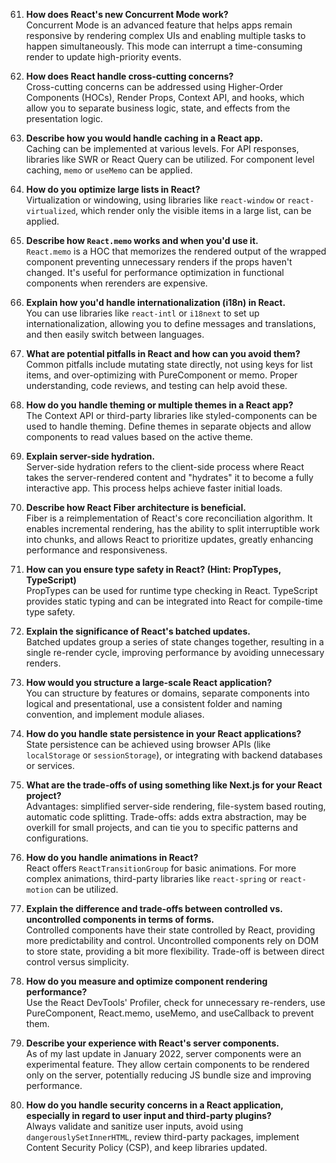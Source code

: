 61. **How does React's new Concurrent Mode work?**  
Concurrent Mode is an advanced feature that helps apps remain responsive by rendering complex UIs and enabling multiple tasks to happen simultaneously. This mode can interrupt a time-consuming render to update high-priority events.

62. **How does React handle cross-cutting concerns?**  
Cross-cutting concerns can be addressed using Higher-Order Components (HOCs), Render Props, Context API, and hooks, which allow you to separate business logic, state, and effects from the presentation logic.

63. **Describe how you would handle caching in a React app.**  
Caching can be implemented at various levels. For API responses, libraries like SWR or React Query can be utilized. For component level caching, `memo` or `useMemo` can be applied.

64. **How do you optimize large lists in React?**  
Virtualization or windowing, using libraries like `react-window` or `react-virtualized`, which render only the visible items in a large list, can be applied.

65. **Describe how `React.memo` works and when you'd use it.**  
`React.memo` is a HOC that memorizes the rendered output of the wrapped component preventing unnecessary renders if the props haven't changed. It's useful for performance optimization in functional components when rerenders are expensive.

66. **Explain how you'd handle internationalization (i18n) in React.**  
You can use libraries like `react-intl` or `i18next` to set up internationalization, allowing you to define messages and translations, and then easily switch between languages.

67. **What are potential pitfalls in React and how can you avoid them?**  
Common pitfalls include mutating state directly, not using keys for list items, and over-optimizing with PureComponent or memo. Proper understanding, code reviews, and testing can help avoid these.

68. **How do you handle theming or multiple themes in a React app?**  
The Context API or third-party libraries like styled-components can be used to handle theming. Define themes in separate objects and allow components to read values based on the active theme.

69. **Explain server-side hydration.**  
Server-side hydration refers to the client-side process where React takes the server-rendered content and "hydrates" it to become a fully interactive app. This process helps achieve faster initial loads.

70. **Describe how React Fiber architecture is beneficial.**  
Fiber is a reimplementation of React's core reconciliation algorithm. It enables incremental rendering, has the ability to split interruptible work into chunks, and allows React to prioritize updates, greatly enhancing performance and responsiveness.

71. **How can you ensure type safety in React? (Hint: PropTypes, TypeScript)**  
PropTypes can be used for runtime type checking in React. TypeScript provides static typing and can be integrated into React for compile-time type safety.

72. **Explain the significance of React's batched updates.**  
Batched updates group a series of state changes together, resulting in a single re-render cycle, improving performance by avoiding unnecessary renders.

73. **How would you structure a large-scale React application?**  
You can structure by features or domains, separate components into logical and presentational, use a consistent folder and naming convention, and implement module aliases.

74. **How do you handle state persistence in your React applications?**  
State persistence can be achieved using browser APIs (like `localStorage` or `sessionStorage`), or integrating with backend databases or services.

75. **What are the trade-offs of using something like Next.js for your React project?**  
Advantages: simplified server-side rendering, file-system based routing, automatic code splitting. Trade-offs: adds extra abstraction, may be overkill for small projects, and can tie you to specific patterns and configurations.

76. **How do you handle animations in React?**  
React offers `ReactTransitionGroup` for basic animations. For more complex animations, third-party libraries like `react-spring` or `react-motion` can be utilized.

77. **Explain the difference and trade-offs between controlled vs. uncontrolled components in terms of forms.**  
Controlled components have their state controlled by React, providing more predictability and control. Uncontrolled components rely on DOM to store state, providing a bit more flexibility. Trade-off is between direct control versus simplicity.

78. **How do you measure and optimize component rendering performance?**  
Use the React DevTools' Profiler, check for unnecessary re-renders, use PureComponent, React.memo, useMemo, and useCallback to prevent them.

79. **Describe your experience with React's server components.**  
As of my last update in January 2022, server components were an experimental feature. They allow certain components to be rendered only on the server, potentially reducing JS bundle size and improving performance.

80. **How do you handle security concerns in a React application, especially in regard to user input and third-party plugins?**  
Always validate and sanitize user inputs, avoid using `dangerouslySetInnerHTML`, review third-party packages, implement Content Security Policy (CSP), and keep libraries updated.
